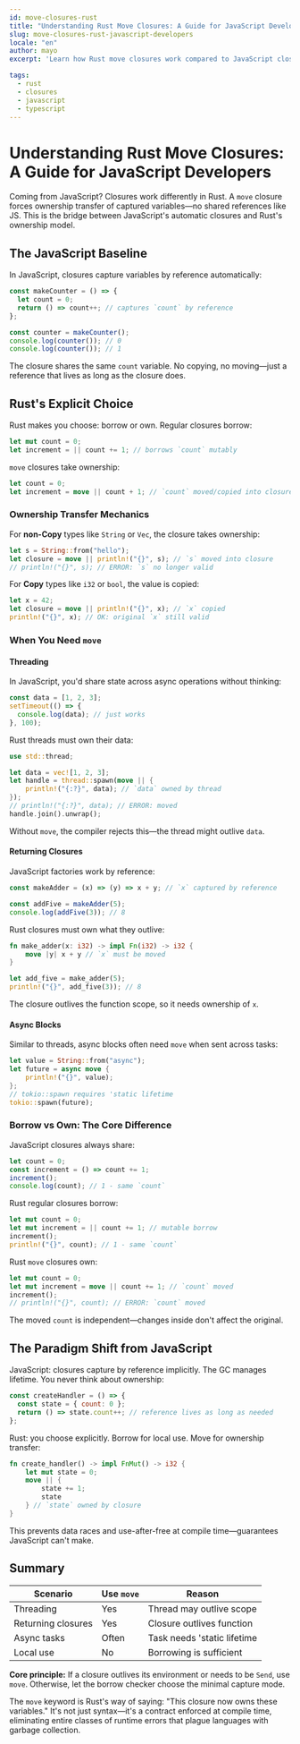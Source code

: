 ```yaml
---
id: move-closures-rust
title: "Understanding Rust Move Closures: A Guide for JavaScript Developers"
slug: move-closures-rust-javascript-developers
locale: "en"
author: mayo
excerpt: 'Learn how Rust move closures work compared to JavaScript closures - ownership, threading, and when to use the move keyword'

tags:
  - rust
  - closures
  - javascript
  - typescript
---
```


# Understanding Rust Move Closures: A Guide for JavaScript Developers

Coming from JavaScript? Closures work differently in Rust. A `move` closure forces ownership transfer of captured variables—no shared references like JS. This is the bridge between JavaScript's automatic closures and Rust's ownership model.

## The JavaScript Baseline

In JavaScript, closures capture variables by reference automatically:

```javascript
const makeCounter = () => {
  let count = 0;
  return () => count++; // captures `count` by reference
};

const counter = makeCounter();
console.log(counter()); // 0
console.log(counter()); // 1
```

The closure shares the same `count` variable. No copying, no moving—just a reference that lives as long as the closure does.

## Rust's Explicit Choice

Rust makes you choose: borrow or own. Regular closures borrow:

```rust
let mut count = 0;
let increment = || count += 1; // borrows `count` mutably
```

`move` closures take ownership:

```rust
let count = 0;
let increment = move || count + 1; // `count` moved/copied into closure
```

### Ownership Transfer Mechanics

For **non-Copy** types like `String` or `Vec`, the closure takes ownership:

```rust
let s = String::from("hello");
let closure = move || println!("{}", s); // `s` moved into closure
// println!("{}", s); // ERROR: `s` no longer valid
```

For **Copy** types like `i32` or `bool`, the value is copied:

```rust
let x = 42;
let closure = move || println!("{}", x); // `x` copied
println!("{}", x); // OK: original `x` still valid
```

### When You Need `move`

#### Threading

In JavaScript, you'd share state across async operations without thinking:

```javascript
const data = [1, 2, 3];
setTimeout(() => {
  console.log(data); // just works
}, 100);
```

Rust threads must own their data:

```rust
use std::thread;

let data = vec![1, 2, 3];
let handle = thread::spawn(move || {
    println!("{:?}", data); // `data` owned by thread
});
// println!("{:?}", data); // ERROR: moved
handle.join().unwrap();
```

Without `move`, the compiler rejects this—the thread might outlive `data`.

#### Returning Closures

JavaScript factories work by reference:

```javascript
const makeAdder = (x) => (y) => x + y; // `x` captured by reference

const addFive = makeAdder(5);
console.log(addFive(3)); // 8
```

Rust closures must own what they outlive:

```rust
fn make_adder(x: i32) -> impl Fn(i32) -> i32 {
    move |y| x + y // `x` must be moved
}

let add_five = make_adder(5);
println!("{}", add_five(3)); // 8
```

The closure outlives the function scope, so it needs ownership of `x`.

#### Async Blocks

Similar to threads, async blocks often need `move` when sent across tasks:

```rust
let value = String::from("async");
let future = async move {
    println!("{}", value);
};
// tokio::spawn requires 'static lifetime
tokio::spawn(future);
```

### Borrow vs Own: The Core Difference

JavaScript closures always share:

```javascript
let count = 0;
const increment = () => count += 1;
increment();
console.log(count); // 1 - same `count`
```

Rust regular closures borrow:

```rust
let mut count = 0;
let mut increment = || count += 1; // mutable borrow
increment();
println!("{}", count); // 1 - same `count`
```

Rust `move` closures own:

```rust
let mut count = 0;
let mut increment = move || count += 1; // `count` moved
increment();
// println!("{}", count); // ERROR: `count` moved
```

The moved `count` is independent—changes inside don't affect the original.

## The Paradigm Shift from JavaScript

JavaScript: closures capture by reference implicitly. The GC manages lifetime. You never think about ownership:

```javascript
const createHandler = () => {
  const state = { count: 0 };
  return () => state.count++; // reference lives as long as needed
};
```

Rust: you choose explicitly. Borrow for local use. Move for ownership transfer:

```rust
fn create_handler() -> impl FnMut() -> i32 {
    let mut state = 0;
    move || {
        state += 1;
        state
    } // `state` owned by closure
}
```

This prevents data races and use-after-free at compile time—guarantees JavaScript can't make.

## Summary

| Scenario | Use `move` | Reason |
|----------|-----------|---------|
| Threading | Yes | Thread may outlive scope |
| Returning closures | Yes | Closure outlives function |
| Async tasks | Often | Task needs 'static lifetime |
| Local use | No | Borrowing is sufficient |

**Core principle:** If a closure outlives its environment or needs to be `Send`, use `move`. Otherwise, let the borrow checker choose the minimal capture mode.

The `move` keyword is Rust's way of saying: "This closure now owns these variables." It's not just syntax—it's a contract enforced at compile time, eliminating entire classes of runtime errors that plague languages with garbage collection.
